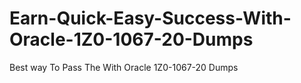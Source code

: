 # Earn-Quick-Easy-Success-With-Oracle-1Z0-1067-20-Dumps
Best way To Pass The With Oracle 1Z0-1067-20 Dumps
